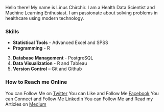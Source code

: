 Hello there! My name is Linus Chirchir. I am a Health Data Scientist and Machine Learning Enthusiast. I am passionate about solving problems in healthcare using modern technology.

### Skills

- **Statistical Tools** - Advanced Excel and SPSS
- **Programming** - R
3. **Database Management** - PostgreSQL
4. **Data Visualization** - R and Tableau
5. **Version Control** – Git and Github

### How to Reach me Online

You can Follow Me on [Twitter](https://twitter.com/LinusChirchir)
You can Like and Follow Me [Facebook](https://www.facebook.com/LinusChirchir)
You can Connect and Follow Me [LinkedIn](https://www.linkedin.com/in/linuschirchir)
You can Follow Me and Read my Articles on [Medium](https://linuschirchir.medium.com/)


<!--
**linuschirchir/linuschirchir** is a ✨ _special_ ✨ repository because its `README.md` (this file) appears on your GitHub profile.

Here are some ideas to get you started:

- 🔭 I’m currently working on ...
- 🌱 I’m currently learning ...
- 👯 I’m looking to collaborate on ...
- 🤔 I’m looking for help with ...
- 💬 Ask me about ...
- 📫 How to reach me: ...
- 😄 Pronouns: ...
- ⚡ Fun fact: ...
-->

